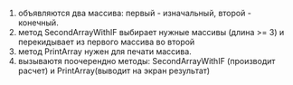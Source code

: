 1. объявляются два массива: первый - изначальный, второй - конечный.
2. метод SecondArrayWithIF выбирает нужные массивы (длина >= 3) и перекидывает из первого массива во второй
3. метод PrintArray нужен для печати массива.
4. вызываютя поочерендно методы: SecondArrayWithIF (производит расчет) и PrintArray(выводит на экран результат)